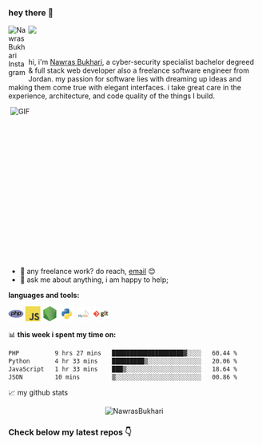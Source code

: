 ### hey there 👋
<a href="https://www.instagram.com/nawrasbukhari">
  <img align="left" alt="Nawras Bukhari Instagram" width="40px" src="https://raw.githubusercontent.com/hussainweb/hussainweb/main/icons/instagram.png" />
</a>

![](https://visitor-badge.glitch.me/badge?page_id=NawrasBukhari.nawrasbukhari)

<br />

hi, i'm [Nawras Bukhari](https://nawrasbukhari.tech/), a cyber-security specialist bachelor degreed & full stack web developer also a freelance software engineer from Jordan. my passion for software lies with dreaming up ideas and making them come true with elegant interfaces. i take great care in the experience, architecture, and code quality of the things I build.


  <img align="right" alt="GIF" src="https://github.com/abhisheknaiidu/abhisheknaiidu/blob/master/code.gif?raw=true" width="500" height="320" />
  
- 💼 any freelance work? do reach, [email](mailto:nawrasbukhari@hotmail.com) 😊
- 💬 ask me about anything, i am happy to help;

**languages and tools:**  

<code><img height="30" src="https://raw.githubusercontent.com/github/explore/80688e429a7d4ef2fca1e82350fe8e3517d3494d/topics/php/php.png"></code>
<code><img height="30" src="https://raw.githubusercontent.com/github/explore/80688e429a7d4ef2fca1e82350fe8e3517d3494d/topics/javascript/javascript.png"></code>
<code><img height="30" src="https://raw.githubusercontent.com/github/explore/80688e429a7d4ef2fca1e82350fe8e3517d3494d/topics/nodejs/nodejs.png"></code>
<code><img height="30" src="https://raw.githubusercontent.com/github/explore/80688e429a7d4ef2fca1e82350fe8e3517d3494d/topics/python/python.png"></code>
<code><img height="30" src="https://raw.githubusercontent.com/github/explore/80688e429a7d4ef2fca1e82350fe8e3517d3494d/topics/mysql/mysql.png"></code>
<code><img height="30" src="https://raw.githubusercontent.com/github/explore/80688e429a7d4ef2fca1e82350fe8e3517d3494d/topics/git/git.png"></code>

📊 **this week i spent my time on:**

```text
PHP          9 hrs 27 mins   ████████████████████▓░░░░   60.44 %
Python       4 hr 33 mins    █████████▒░░░░░░░░░░░░░░░   20.06 %
JavaScript   1 hr 33 mins    ███▒░░░░░░░░░░░░░░░░░░░░░   18.64 %
JSON         10 mins         ▒░░░░░░░░░░░░░░░░░░░░░░░░   00.86 %
```

📈 my github stats

<p align="center"> <img src="https://github-readme-stats.vercel.app/api?username=NawrasBukhari&show_icons=true&theme=gotham" alt="NawrasBukhari" />

### Check below my latest repos 👇



